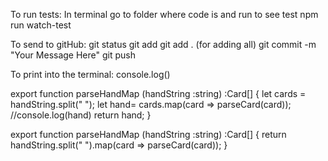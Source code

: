 To run tests:
In terminal go to folder where code is and run to see test
npm run watch-test

To send to gitHub:
git status
git add 
git add . (for adding all)
git commit -m "Your Message Here"
git push

To print into the terminal:
console.log()









export function parseHandMap (handString :string) :Card[] {
    let cards = handString.split(" ");
    let hand= cards.map(card => parseCard(card));
    //console.log(hand)
    return hand;
}

export function parseHandMap (handString :string) :Card[] {
    return handString.split(" ").map(card => parseCard(card));
}